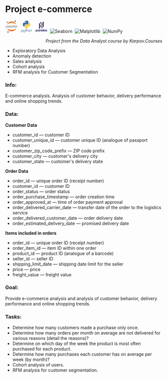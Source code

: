 # Project e-commerce

<div>
  <img src="https://github.com/devicons/devicon/blob/master/icons/jupyter/jupyter-original-wordmark.svg" title="Jupyter" alt="Jupyter" width="40" height="40"/>&nbsp;
  <img src="https://github.com/devicons/devicon/blob/master/icons/python/python-original-wordmark.svg" title="Python" alt="Python" width="40" height="40"/>&nbsp;
  <img src="https://github.com/devicons/devicon/blob/master/icons/pandas/pandas-original-wordmark.svg" title="Pandas" alt="Pandas" width="40" height="40"/>&nbsp;
  <img src="https://user-images.githubusercontent.com/315810/92159303-30d41100-edfb-11ea-8107-1c5352202571.png" title="Seaborn" alt="Seaborn" width="40" height="40"/>&nbsp;
  <img src="https://upload.wikimedia.org/wikipedia/commons/8/84/Matplotlib_icon.svg" title="Matplotlib" alt="Matplotlib" width="40" height="40"/>&nbsp;
  <img src="https://user-images.githubusercontent.com/67586773/105040771-43887300-5a88-11eb-9f01-bee100b9ef22.png" title=NumPy" alt="NumPy" width="40" height="40"/>
</div>

<p align="right"><i>Project from the Data Analyst course by Karpov.Courses</i></p>

- Exploratory Data Analysis
- Anomaly detection
- Sales analysis
- Cohort analysis
- RFM analysis for Customer Segmentation

### Info:
E-commerce analysis. Analysis of customer behavior, delivery performance and online shopping trends.

### Data:
**Customer Data**
- customer_id — customer ID
- customer_unique_id — customer unique ID (analogue of passport number)
- customer_zip_code_prefix — ZIP code prefix
- customer_city — customer's delivery city
- customer_state — customer's delivery state

**Order Data**
- order_id — unique order ID (receipt number)
- customer_id — customer ID
- order_status — order status
- order_purchase_timestamp — order creation time
- order_approved_at — time of order payment approval
- order_delivered_carrier_date — transfer date of the order to the logistics service
- order_delivered_customer_date — order delivery date
- order_estimated_delivery_date — promised delivery date

**Items included in orders**
- order_id — unique order ID (receipt number)
- order_item_id — item ID within one order
- product_id — product ID (analogue of a barcode)
- seller_id — seller ID
- shipping_limit_date — shipping date limit for the seller
- price — price
- freight_value — freight value

### Goal:
Provide e-commerce analysis and analysis of customer behavior, delivery performance and online shopping trends.

### Tasks:
- Determine how many customers made a purchase only once.
- Determine how many orders per month on average are not delivered for various reasons (detail the reasons)?
- Determine on which day of the week the product is most often purchased for each product.
- Determine how many purchases each customer has on average per week (by month)?
- Cohort analysis of users.
- RFM analysis for customer segmentation.



